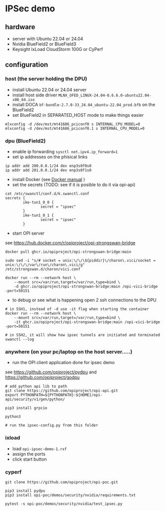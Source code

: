 # IPSec demo

## hardware

- server with Ubuntu 22.04 or 24.04
- Nvidia BlueField2 or BlueField3
- Keysight IxLoad CloudStorm 100G or CyPerf

## configuration

### host (the server holding the DPU)

- install Ubuntu 22.04 or 24.04 server
- install host side driver `MLNX_OFED_LINUX-24.04-0.6.6.0-ubuntu22.04-x86_64.iso`
- install DOCA `bf-bundle-2.7.0-33_24.04_ubuntu-22.04_prod.bfb` on the BlueField2
- set BlueField2 in SEPARATED_HOST mode to make things easier

```Shell
mlxconfig -d /dev/mst/mt41686_pciconf0 s INTERNAL_CPU_MODEL=0
mlxconfig -d /dev/mst/mt41686_pciconf0.1 s INTERNAL_CPU_MODEL=0
```

### dpu (BlueField2)

- enable ip forwarding `sysctl net.ipv4.ip_forward=1`
- set ip addresses on the phisical links

```Shell
ip addr add 200.0.0.1/24 dev enp3s0f0s0
ip addr add 201.0.0.1/24 dev enp3s0f1s0
```
  
- install Docker (see [Docker manual](https://docs.docker.com/engine/install/ubuntu/) )
- set the secrets (TODO: see if it is posible to do it via opi-api)

```Shell
cat /etc/swanctl/conf.d/k.swanctl.conf
secrets {
        ike-tun1_0_0 {
                secret = "ipsec"
        }
        ike-tun1_0_1 {
                secret = "ipsec"
        }
```

- start OPI server

see <https://hub.docker.com/r/opiproject/opi-strongswan-bridge>

```Shell
docker pull ghcr.io/opiproject/opi-strongswan-bridge:main

sudo sed -i "s/# socket = unix:\/\/\${piddir}\/charon\.vici/socket = unix:\/\/\/var\/run\/charon\.vici/g" /etc/strongswan.d/charon/vici.conf

docker run --rm --network host \
    --mount src=/var/run,target=/var/run,type=bind \
    -d ghcr.io/opiproject/opi-strongswan-bridge:main /opi-vici-bridge -port=50151
```

- to debug or see what is happening open 2 ssh connections to the DPU

```Shell
# in SSH1, instead of -d use -it flag when starting the container
docker run --rm --network host \
    --mount src=/var/run,target=/var/run,type=bind \
    -it ghcr.io/opiproject/opi-strongswan-bridge:main /opi-vici-bridge -port=50151

# in SSH2, it will show how ipsec tunnels are initiated and terminated
swanctl --log
```

### anywhere (on your pc/laptop on the host server.....)

- run the OPI client application done for ipsec demo

see <https://github.com/opiproject/pydpu> and <https://github.com/opiproject/godpu>

```Shell
# add python api lib to path
git clone https://github.com/opiproject/opi-api.git
export PYTHONPATH=${PYTHONPATH}:${HOME}/opi-api/security/v1/gen/python/

pip3 install grpcio

python3

# run the ipsec-config.py from this folder
```

### ixload

- load `opi-ipsec-demo-1.rxf`
- assign the ports
- click start button

### cyperf

```Shell
git clone https://github.com/opiproject/opi-poc.git

pip3 install pydpu
pip3 install opi-poc/demos/security/nvidia/requirements.txt

pytest -s opi-poc/demos/security/nvidia/test_ipsec.py

```
